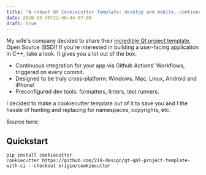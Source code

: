 ```yaml
---
title: "A robust Qt Cookiecutter Template: desktop and mobile, continuous integration, auto linters & formatters"
date: 2020-05-30T22:46:44-07:00
draft: true
---
```


My wife's company decided to share their [incredible Qt project template][219design-qt-template], Open Source (BSD)! If you're interested in building a user-facing application in C++, take a look. It gives you a lot out of the box.

* Continuous integration for your app via Github Actions' Workflows, triggered on every commit.
* Designed to be truly cross-platform: Windows, Mac, Linux, Android and iPhone!
* Preconfigured dev tools: formatters, linters, test runners.

I decided to make a cookiecutter template out of it to save you and I the hassle of hunting and replacing for namespaces, copyrights, etc.

Source here: 
## Quickstart

``` shell
pip install cookiecutter
cookiecutter https://github.com/219-design/qt-qml-project-template-with-ci --checkout origin/cookiecutter
```

[219design-qt-template]: https://github.com/219-design/qt-qml-project-template-with-ci

